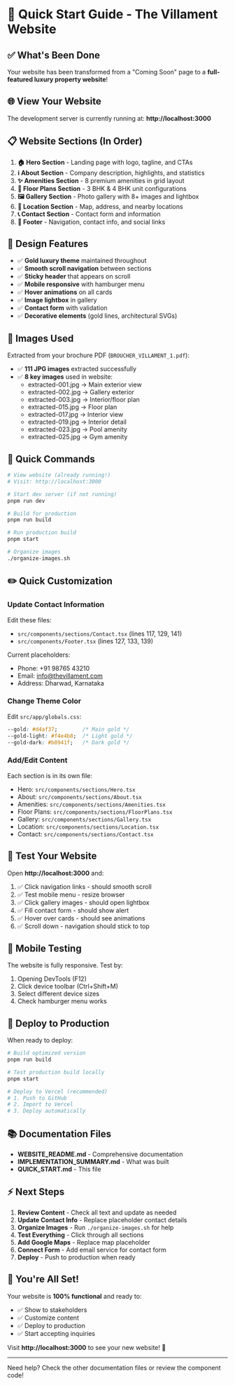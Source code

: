 # 🚀 Quick Start Guide - The Villament Website

## ✅ What's Been Done

Your website has been transformed from a "Coming Soon" page to a **full-featured luxury property website**!

## 🌐 View Your Website

The development server is currently running at:
**http://localhost:3000**

## 📋 Website Sections (In Order)

1. **🏠 Hero Section** - Landing page with logo, tagline, and CTAs
2. **ℹ️ About Section** - Company description, highlights, and statistics
3. **✨ Amenities Section** - 8 premium amenities in grid layout
4. **📐 Floor Plans Section** - 3 BHK & 4 BHK unit configurations
5. **🖼️ Gallery Section** - Photo gallery with 8+ images and lightbox
6. **📍 Location Section** - Map, address, and nearby locations
7. **📞 Contact Section** - Contact form and information
8. **👣 Footer** - Navigation, contact info, and social links

## 🎨 Design Features

- ✅ **Gold luxury theme** maintained throughout
- ✅ **Smooth scroll navigation** between sections
- ✅ **Sticky header** that appears on scroll
- ✅ **Mobile responsive** with hamburger menu
- ✅ **Hover animations** on all cards
- ✅ **Image lightbox** in gallery
- ✅ **Contact form** with validation
- ✅ **Decorative elements** (gold lines, architectural SVGs)

## 📸 Images Used

Extracted from your brochure PDF (`BROUCHER_VILLAMENT_1.pdf`):
- ✅ **111 JPG images** extracted successfully
- ✅ **8 key images** used in website:
  - extracted-001.jpg → Main exterior view
  - extracted-002.jpg → Gallery exterior
  - extracted-003.jpg → Interior/floor plan
  - extracted-015.jpg → Floor plan
  - extracted-017.jpg → Interior view
  - extracted-019.jpg → Interior detail
  - extracted-023.jpg → Pool amenity
  - extracted-025.jpg → Gym amenity

## 🔧 Quick Commands

```bash
# View website (already running!)
# Visit: http://localhost:3000

# Start dev server (if not running)
pnpm run dev

# Build for production
pnpm run build

# Run production build
pnpm start

# Organize images
./organize-images.sh
```

## ✏️ Quick Customization

### Update Contact Information
Edit these files:
- `src/components/sections/Contact.tsx` (lines 117, 129, 141)
- `src/components/Footer.tsx` (lines 127, 133, 139)

Current placeholders:
- Phone: +91 98765 43210
- Email: info@thevillament.com
- Address: Dharwad, Karnataka

### Change Theme Color
Edit `src/app/globals.css`:
```css
--gold: #d4af37;        /* Main gold */
--gold-light: #f4e4b8;  /* Light gold */
--gold-dark: #b8941f;   /* Dark gold */
```

### Add/Edit Content
Each section is in its own file:
- Hero: `src/components/sections/Hero.tsx`
- About: `src/components/sections/About.tsx`
- Amenities: `src/components/sections/Amenities.tsx`
- Floor Plans: `src/components/sections/FloorPlans.tsx`
- Gallery: `src/components/sections/Gallery.tsx`
- Location: `src/components/sections/Location.tsx`
- Contact: `src/components/sections/Contact.tsx`

## 🎯 Test Your Website

Open **http://localhost:3000** and:

1. ✅ Click navigation links - should smooth scroll
2. ✅ Test mobile menu - resize browser
3. ✅ Click gallery images - should open lightbox
4. ✅ Fill contact form - should show alert
5. ✅ Hover over cards - should see animations
6. ✅ Scroll down - navigation should stick to top

## 📱 Mobile Testing

The website is fully responsive. Test by:
1. Opening DevTools (F12)
2. Click device toolbar (Ctrl+Shift+M)
3. Select different device sizes
4. Check hamburger menu works

## 🚀 Deploy to Production

When ready to deploy:

```bash
# Build optimized version
pnpm run build

# Test production build locally
pnpm start

# Deploy to Vercel (recommended)
# 1. Push to GitHub
# 2. Import to Vercel
# 3. Deploy automatically
```

## 📚 Documentation Files

- **WEBSITE_README.md** - Comprehensive documentation
- **IMPLEMENTATION_SUMMARY.md** - What was built
- **QUICK_START.md** - This file

## ⚡ Next Steps

1. **Review Content** - Check all text and update as needed
2. **Update Contact Info** - Replace placeholder contact details
3. **Organize Images** - Run `./organize-images.sh` for help
4. **Test Everything** - Click through all sections
5. **Add Google Maps** - Replace map placeholder
6. **Connect Form** - Add email service for contact form
7. **Deploy** - Push to production when ready

## 🎉 You're All Set!

Your website is **100% functional** and ready to:
- ✅ Show to stakeholders
- ✅ Customize content
- ✅ Deploy to production
- ✅ Start accepting inquiries

Visit **http://localhost:3000** to see your new website! 🚀

---

Need help? Check the other documentation files or review the component code!

